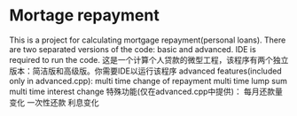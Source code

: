 # Mortage repayment
  This is a project for calculating mortgage repayment(personal loans). There are two separated versions of the code: basic and advanced. IDE is required to run the code. 
  这是一个计算个人贷款的微型工程，该程序有两个独立版本：简洁版和高级版。你需要IDE以运行该程序
 advanced features(included only in advanced.cpp): 
  multi time change of repayment
  multi time lump sum
  multi time interest change
特殊功能(仅在advanced.cpp中提供)：
 每月还款量变化
 一次性还款
 利息变化
